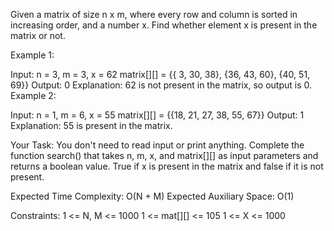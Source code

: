 Given a matrix of size n x m, where every row and column is sorted in increasing order, and a number x. Find whether element x is present in the matrix or not.

Example 1:

Input:
n = 3, m = 3, x = 62
matrix[][] = {{ 3, 30, 38},
              {36, 43, 60},
              {40, 51, 69}}
Output: 0
Explanation:
62 is not present in the matrix, 
so output is 0.
Example 2:

Input:
n = 1, m = 6, x = 55
matrix[][] = {{18, 21, 27, 38, 55, 67}}
Output: 1
Explanation: 55 is present in the matrix.

Your Task:
You don't need to read input or print anything. Complete the function search() that takes n, m, x, and matrix[][] as input parameters and returns a boolean value. True if x is present in the matrix and false if it is not present.

Expected Time Complexity: O(N + M)
Expected Auxiliary Space: O(1)

Constraints:
1 <= N, M <= 1000
1 <= mat[][] <= 105
1 <= X <= 1000

